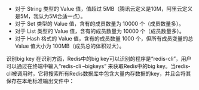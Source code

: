 
-  对于 String 类型的 Value 值，值超过 5MB（腾讯云定义是10M，阿里云定义是5M，我认为5M合适一点）。
- 对于 Set 类型的 Value 值，含有的成员数量为 10000 个（成员数量多）。
- 对于 List 类型的 Value 值，含有的成员数量为 10000 个（成员数量多）。
- 对于 Hash 格式的 Value 值，含有的成员数量 1000 个，但所有成员变量的总 Value 值大小为 100MB（成员总的体积过大）。

识别big key
在识别方面，Redis中的big key可以识别的程序是“redis-cli”，用户可以通过在终端中输入“redis-cli –bigkeys” 来获取Redis中的big key。当redis-cli被调用时，它将搜索所有Redis数据库中包含大量内存数据的key，并且会将其保存在本地标准输出文件中：